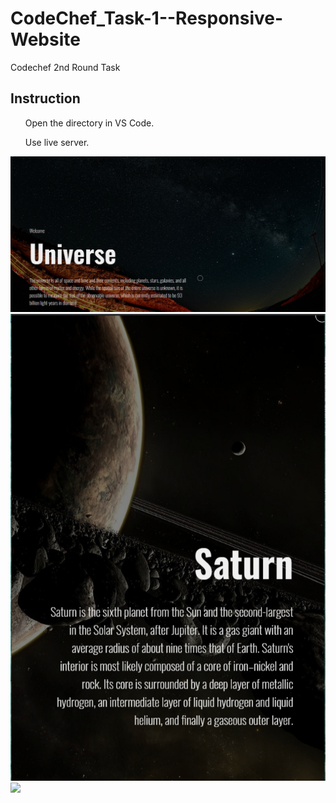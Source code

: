 # CodeChef_Task-1--Responsive-Website
 Codechef 2nd Round Task
<h2>Instruction</h2>
<ul>Open the directory in VS Code.</ul>
<ul>Use live server.</ul>

<img src="/dem_img/1.png">
<img src="/dem_img/2.png">
<img src="/dem_img/3.png">

